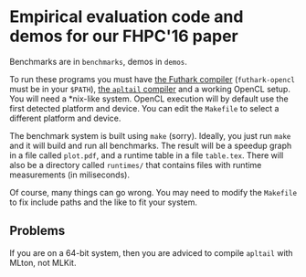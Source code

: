 Empirical evaluation code and demos for our FHPC'16 paper
=========================================================

Benchmarks are in `benchmarks`, demos in `demos`.

To run these programs you must have [the Futhark
compiler](https://github.com/HIPERFIT/futhark) (`futhark-opencl` must
be in your `$PATH`), [the `apltail`
compiler](https://github.com/melsman/apltail/) and a working OpenCL
setup.  You will need a *nix-like system.  OpenCL execution will by
default use the first detected platform and device.  You can edit the
`Makefile` to select a different platform and device.

The benchmark system is built using `make` (sorry).  Ideally, you just
run `make` and it will build and run all benchmarks.  The result will
be a speedup graph in a file called `plot.pdf`, and a runtime table in
a file `table.tex`.  There will also be a directory called `runtimes/`
that contains files with runtime measurements (in miliseconds).

Of course, many things can go wrong.  You may need to modify the
`Makefile` to fix include paths and the like to fit your system.

Problems
--

If you are on a 64-bit system, then you are adviced to compile
`apltail` with MLton, not MLKit.
